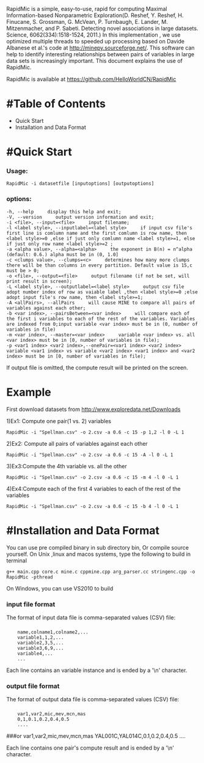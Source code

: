 RapidMic is a simple, easy-to-use, rapid for computing Maximal Information-based Nonparametric Exploration(D. Reshef, Y. Reshef, H. Finucane, S. Grossman, G. McVean, P. Turnbaugh, E. Lander, M. Mitzenmacher, and P. Sabeti.  Detecting
novel associations in large datasets. Science, 6062(334):1518-1524, 2011.)
In this implementation , we use optimized multiple threads to speeded up processing based on Davide Albanese et al.'s code at http://minepy.sourceforge.net/.
This software can help to identify interesting relationships between pairs of variables in large data sets is increasingly important.
This document explains the use of RapidMic.

RapidMic is available at https://github.com/HelloWorldCN/RapidMic



#Table of Contents
=================

* Quick Start
* Installation and Data Format


#Quick Start
============================
### Usage: 
`RapidMic -i datasetfile [inputoptions] [outputoptions]`

### options:
	-h, --help     display this help and exit;
	-V, --version     output version information and exit;
	-i <file>, --input=<file>     input filename;
	-l <label style>, --inputlabel=<label style>     if input csv file's first line is comlumn name and the first comlumn is row name, then <label style>=0 ,else if just only comlumn name <label style>=1, else if just only row name <label style>=2 ;
	-a <alpha value>, --alpha=<alpha>     the exponent in B(n) = n^alpha (default: 0.6.) alpha must be in (0, 1.0]
	-c <clumps value>, --clumps=<c>     determines how many more clumps there will be than columns in every partition. Default value is 15,c must be > 0;
	-o <file>, --output=<file>     output filename (if not be set, will print result in screen);
	-L <label style>, --outputlabel=<label style>     output csv file adopt number index of row as vaiable label ,then <label style>=0 ;else adopt input file's row name, then <label style>=1;
	-A <allPairs>, --allPairs     will cause MINE to compare all pairs of variables against each other; 
	-b <var index>, --pairsBetween=<var index>     will compare each of the first i variables to each of the rest of the variables. Variables are indexed from 0;input variable <var index> must be in (0, number of variables in file)
	-m <var index>, --master=<var index>     variable <var index> vs. all <var index> must be in [0, number of variables in file);
	-p <var1 index> <var2 index>,--onePair=<var1 index> <var2 index>     variable <var1 index> vs variable <var2 index> <var1 index> and <var2 index> must be in [0, number of variables in file);	



If output file is omitted, the compute result will be printed on the screen.


Example
=======
First download datasets from http://www.exploredata.net/Downloads

1)Ex1: Compute one pair(1 vs. 2) variables

	RapidMic -i "Spellman.csv" -o 2.csv -a 0.6 -c 15 -p 1,2 -l 0 -L 1

2)Ex2: Compute all pairs of variables against each other

	RapidMic -i "Spellman.csv" -o 2.csv -a 0.6 -c 15 -A -l 0 -L 1

3)Ex3:Compute the 4th variable vs. all the other

	RapidMic -i "Spellman.csv" -o 2.csv -a 0.6 -c 15 -m 4 -l 0 -L 1

4)Ex4:Compute each of the first 4 variables to each of the rest of the variables

	RapidMic -i "Spellman.csv" -o 2.csv -a 0.6 -c 15 -b 4 -l 0 -L 1



#Installation and Data Format
============================
You can use pre compiled binary in sub directory bin,
Or compile source yourself.
On Unix ,linux and macos systems, type the following to build in terminal 

	g++ main.cpp core.c mine.c cppmine.cpp arg_parser.cc stringenc.cpp -o RapidMic -pthread

On Windows, you can use VS2010 to build

### input file format
The format of input data file is comma-separated values (CSV) file:
### 
		name,colname1,colname2,...
		variable1,1,2,...
		variable2,3,5,...
		variable3,6,9,...
		variable4,...
		...
		

Each line contains an variable instance and is ended by a '\n' character. 


### output file format
The format of output data file is comma-separated values (CSV) file:
###
		var1,var2,mic,mev,mcn,mas
		0,1,0.1,0.2,0.4,0.5
		....
	
###or
		var1,var2,mic,mev,mcn,mas
		YAL001C,YAL014C,0.1,0.2,0.4,0.5
		....
	
Each line contains one pair's compute result and is ended by a '\n' character. 	
	

 
 
 
 
 
 
 
